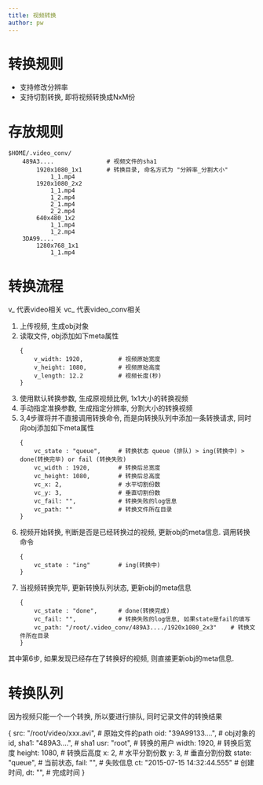 ```yaml
---
title: 视频转换
author: pw
---
```


# 转换规则

* 支持修改分辨率
* 支持切割转换, 即将视频转换成NxM份


# 存放规则

```
$HOME/.video_conv/
	489A3.... 				# 视频文件的sha1
		1920x1080_1x1		# 转换目录, 命名方式为 "分辨率_分割大小"
			1_1.mp4
		1920x1080_2x2		
			1_1.mp4
			1_2.mp4
			2_1.mp4
			2_2.mp4
		640x480_1x2
			1_1.mp4
			1_2.mp4
	3DA99....
		1280x768_1x1
			1_1.mp4
```

# 转换流程

v_ 代表video相关
vc_ 代表video_conv相关

1. 上传视频, 生成obj对象
2. 读取文件, obj添加如下meta属性
	```
	{
		v_width: 1920,			# 视频原始宽度
		v_height: 1080,			# 视频原始高度
		v_length: 12.2 			# 视频长度(秒)
	}
	```
3. 使用默认转换参数, 生成原视频比例, 1x1大小的转换视频
4. 手动指定准换参数, 生成指定分辨率, 分割大小的转换视频
5. 3,4步骤将并不直接调用转换命令, 而是向转换队列中添加一条转换请求, 同时向obj添加如下meta属性
	```
	{
		vc_state : "queue",		# 转换状态 queue (排队) > ing(转换中) > done(转换完毕) or fail (转换失败)
		vc_width : 1920,		# 转换后总宽度
		vc_height: 1080,		# 转换后总高度
		vc_x: 2,				# 水平切割份数
		vc_y: 3,				# 垂直切割份数
		vc_fail: "",			# 转换失败的log信息
		vc_path: ""				# 转换文件所在目录
 	}
	```
6. 视频开始转换, 判断是否是已经转换过的视频, 更新obj的meta信息. 调用转换命令
	```
	{
		vc_state : "ing"		# ing(转换中)
 	}
	```
7. 当视频转换完毕, 更新转换队列状态, 更新obj的meta信息
	```
	{
		vc_state : "done",		# done(转换完成)
		vc_fail: "",			# 转换失败的log信息, 如果state是fail的填写
		vc_path: "/root/.video_conv/489A3..../1920x1080_2x3"	# 转换文件所在目录
 	}
	```

其中第6步, 如果发现已经存在了转换好的视频, 则直接更新obj的meta信息. 


# 转换队列

因为视频只能一个一个转换, 所以要进行排队, 同时记录文件的转换结果

{
	src: "/root/video/xxx.avi", 		# 原始文件的path
	oid: "39A99133....",				# obj对象的id,
	sha1: "489A3....",					# sha1
	usr: "root",						# 转换的用户
	width: 1920,						# 转换后宽度
	height: 1080,						# 转换后高度
	x: 2,								# 水平分割份数
	y: 3,								# 垂直分割份数
	state: "queue",						# 当前状态,
	fail: "",							# 失败信息
	ct: "2015-07-15 14:32:44.555"		# 创建时间,
	dt: "",								# 完成时间
}

